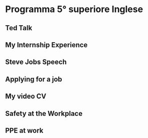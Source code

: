 # Programma 5° superiore Inglese

## Ted Talk

## My Internship Experience

## Steve Jobs Speech

## Applying for a job

## My video CV

## Safety at the Workplace

## PPE at work
<!--stackedit_data:
eyJoaXN0b3J5IjpbMTMyNDY3NzA4OSwxNzI1MTU1OTg4LDE5Mj
A2NDYyNjAsLTIwODg3NDY2MTJdfQ==
-->